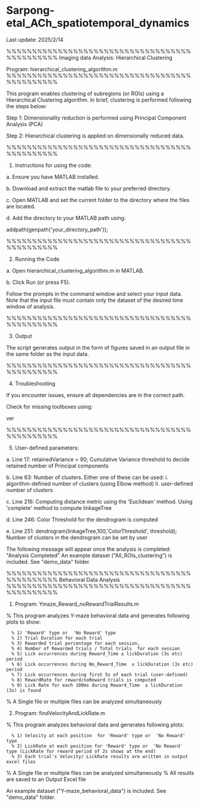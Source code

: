 # Sarpong-etal_ACh_spatiotemporal_dynamics

Last update: 2025/2/14

%%%%%%%%%%%%%%%%%%%%%%%%%%%%%%%%%%%%%%%%%%%%%%
Imaging data Analysis: Hierarchical Clustering

Program: hierarchical_clustering_algorithm.m
%%%%%%%%%%%%%%%%%%%%%%%%%%%%%%%%%%%%%%%%%%%%%%

This program enables clustering of subregions (or ROIs) using a Hierarchical Clustering algorithm. 
In brief, clustering is performed following the steps below:

Step 1: Dimensionality reduction is performed using Principal Component Analysis (PCA)

Step 2: Hierarchical clustering is applied on dimensionally reduced data.

%%%%%%%%%%%%%%%%%%%%%%%%%%%%%%%%%%%%%%%%%%%%%%

1. Instructions for using the code:

a. Ensure you have MATLAB installed.

b. Download and extract the matlab file to your preferred directory.

c. Open MATLAB and set the current folder to the directory where the files are located.

d. Add the directory to your MATLAB path using:

addpath(genpath('your_directory_path'));

%%%%%%%%%%%%%%%%%%%%%%%%%%%%%%%%%%%%%%%%%%%%%%

2. Running the Code

a. Open hierarchical_clustering_algorithm.m in MATLAB.

b. Click Run (or press F5).

Follow the prompts in the command window and select your input data.
Note that the input file must contain only the dataset of the desired time window of analysis.

%%%%%%%%%%%%%%%%%%%%%%%%%%%%%%%%%%%%%%%%%%%%%%

3. Output

The script generates output in the form of figures saved in an output file in the same folder as the input data.

%%%%%%%%%%%%%%%%%%%%%%%%%%%%%%%%%%%%%%%%%%%%%%

4. Troubleshooting

If you encounter issues, ensure all dependencies are in the correct path.

Check for missing toolboxes using:

ver

%%%%%%%%%%%%%%%%%%%%%%%%%%%%%%%%%%%%%%%%%%%%%%

5. User-defined parameters:

a. Line 17: retainedVariance = 90; 
Cumulative Variance threshold to decide retained number of Principal components 

b. Line 63: Number of clusters. Either one of these can be used:
i. algorithm-defined number of clusters (using Elbow method)
Ii. user-defined number of clusters

c. Line 216: Computing distance metric using the 'Euclidean' method.
          Using 'complete' method to compute linkageTree 

d. Line 246: Color Threshold for the dendrogram is computed 

e. Line 251: dendrogram(linkageTree,100,'ColorThreshold', threshold);
Number of clusters in the dendrogram can be set by user

The following message will appear once the analysis is completed: "Analysis Completed"
An example dataset ("All_ROIs_clustering") is included. See "demo_data" folder.



%%%%%%%%%%%%%%%%%%%%%%%%%%%%%%%%%%%%%%%%%%%%%%
Behavioral Data Analysis
%%%%%%%%%%%%%%%%%%%%%%%%%%%%%%%%%%%%%%%%%%%%%%

1. Program: Ymaze_Reward_noRewardTrialResults.m

% This program analyzes Y-maze behavioral data and generates following plots to show:
 
      % 1) 'Reward' type or  'No Reward' type  
      % 2) Trial Duration for each trial
      % 3) Rewarded trial percentage for each session, 
      % 4) Number of Rewarded trials / Total trials  for each session
      % 5) Lick occurrences during Reward_Time ± lickDuration (3s etc) period 
      % 6) Lick occurrences during No_Reward_Time  ± lickDuration (3s etc) period 
      % 7) Lick occurrences during first 5s of each trial (user-defined)
      % 8) RewardRate for reward/noReward trials is computed
      % 9) Lick Rate for each 100ms during Reward_Time  ± lickDuration (3s) is found
 
 % A Single file or multiple files can be analyzed simultaneously 

2. Program: findVelocityAndLickRate.m

% This program analyzes behavioral data and generates following plots: 
 
      % 1) Velocity at each position  for 'Reward' type or  'No Reward' type 
      % 2) LickRate at each position for 'Reward' type or  'No Reward' type (LickRate for reward period of 2s shows at the end)
      % 3) Each trial's Velocity/ LickRate results are written in output excel files 

      
 % A Single file or multiple files can be analyzed simultaneously 
 % All results are saved to an Output Excel file 

 An example dataset ("Y-maze_behavioral_data") is included. See "demo_data" folder.
